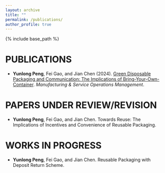 ```yaml
---
layout: archive
title: ""
permalink: /publications/
author_profile: true
---
```

{% include base_path %} 

# PUBLICATIONS
* **Yunlong Peng**, Fei Gao, and Jian Chen (2024). [Green Disposable Packaging and Communication: The Implications of Bring-Your-Own-Container](https://papers.ssrn.com/sol3/papers.cfm?abstract_id=3888378). *Manufacturing & Service Operations Management*.

# PAPERS UNDER REVIEW/REVISION
* **Yunlong Peng**, Fei Gao, and Jian Chen. Towards Reuse: The Implications of Incentives and Convenience of Reusable Packaging. 

# WORKS IN PROGRESS
* **Yunlong Peng**, Fei Gao, and Jian Chen. Reusable Packaging with Deposit Return Scheme.


<!-- {% if author.googlescholar %}
  You can also find my articles on <u><a href="{{author.googlescholar}}">my Google Scholar profile</a>.</u>
{% endif %}

{% include base_path %}

{% for post in site.publications reversed %}
  {% include archive-single.html %}
{% endfor %}
 -->
